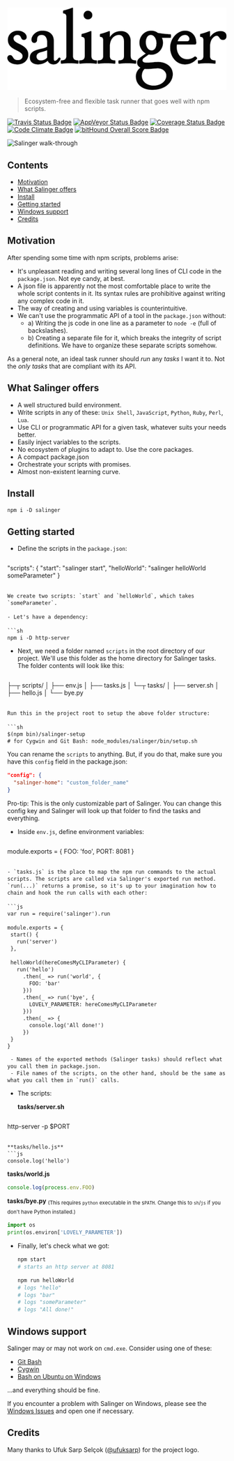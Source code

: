 ![Salinger](https://github.com/scriptype/salinger/blob/master/salinger.png?raw=true)

> Ecosystem-free and flexible task runner that goes well with npm scripts.

[![Travis Status Badge](https://api.travis-ci.org/scriptype/salinger.svg?branch=master)](https://travis-ci.org/scriptype/salinger) [![AppVeyor Status Badge](https://ci.appveyor.com/api/projects/status/6e5tqfcgd3ihlksa?svg=true)](https://ci.appveyor.com/project/scriptype/salinger-npm) [![Coverage Status Badge](https://coveralls.io/repos/github/scriptype/salinger/badge.svg?branch=master)](https://coveralls.io/github/scriptype/salinger?branch=master) [![Code Climate Badge](https://codeclimate.com/github/scriptype/salinger/badges/gpa.svg)](https://codeclimate.com/github/scriptype/salinger) [![bitHound Overall Score Badge](https://www.bithound.io/github/scriptype/salinger/badges/score.svg)](https://www.bithound.io/github/scriptype/salinger)

![Salinger walk-through](https://cdn.rawgit.com/scriptype/salinger/master/walkthrough.svg)

## Contents

- [Motivation](#motivation)
- [What Salinger offers](#what-salinger-offers)
- [Install](#install)
- [Getting started](#getting-started)
- [Windows support](#windows-support)
- [Credits](#credits)

## Motivation

After spending some time with npm scripts, problems arise:
 - It's unpleasant reading and writing several long lines of CLI code in the `package.json`. Not eye candy, at best.
 - A json file is apparently not the most comfortable place to write the whole script contents in it. Its syntax rules are prohibitive against writing any complex code in it.
 - The way of creating and using variables is counterintuitive.
 - We can't use the programmatic API of a tool in the `package.json` without:
   - a) Writing the js code in one line as a parameter to `node -e` (full of backslashes).
   - b) Creating a separate file for it, which breaks the integrity of script definitions. We have to organize these separate scripts somehow.
 
As a general note, an ideal task runner should _run_ any _tasks_ I want it to. Not the _only tasks_ that are compliant with its API.

## What Salinger offers
 - A well structured build environment.
 - Write scripts in any of these: `Unix Shell`, `JavaScript`, `Python`, `Ruby`, `Perl`, `Lua`.
 - Use CLI or programmatic API for a given task, whatever suits your needs better.
 - Easily inject variables to the scripts.
 - No ecosystem of plugins to adapt to. Use the core packages.
 - A compact package.json
 - Orchestrate your scripts with promises.
 - Almost non-existent learning curve.

## Install

```
npm i -D salinger
```

## Getting started

 - Define the scripts in the `package.json`:
 
   ```json
  "scripts": {
    "start": "salinger start",
    "helloWorld": "salinger helloWorld someParameter"
  }
   ```
   
   We create two scripts: `start` and `helloWorld`, which takes `someParameter`.
 
 - Let's have a dependency:
 
   ```sh
   npm i -D http-server
   ```
   
 - Next, we need a folder named `scripts` in the root directory of our project. We'll use this folder as the home directory for Salinger tasks. The folder contents will look like this:
 
   ```
├─┬ scripts/
│ ├── env.js
│ ├── tasks.js
│ └─┬ tasks/
│   ├── server.sh
│   ├── hello.js
│   └── bye.py
   ```
   
   Run this in the project root to setup the above folder structure:
   
   ```sh
   $(npm bin)/salinger-setup
   # for Cygwin and Git Bash: node_modules/salinger/bin/setup.sh
   ```
   
   You can rename the `scripts` to anything. But, if you do that, make sure you have this `config` field in the package.json:
   ```json
   "config": {
     "salinger-home": "custom_folder_name"
   }
   ```
   
   Pro-tip: This is the only customizable part of Salinger. You can change this config key and Salinger will look up that folder to find the tasks and everything.
   
 - Inside `env.js`, define environment variables:
 
   ```js
  module.exports = {
    FOO: 'foo',
    PORT: 8081
  }
   ```
 
 - `tasks.js` is the place to map the npm run commands to the actual scripts. The scripts are called via Salinger's exported run method. `run(...)` returns a promise, so it's up to your imagination how to chain and hook the run calls with each other:
 
   ```js
  var run = require('salinger').run

  module.exports = {
    start() {
      run('server')
    },
    
    helloWorld(hereComesMyCLIParameter) {
      run('hello')
        .then(_ => run('world', {
          FOO: 'bar'
        }))
        .then(_ => run('bye', {
          LOVELY_PARAMETER: hereComesMyCLIParameter
        }))
        .then(_ => {
          console.log('All done!')
        })
    }
  }
   ```
   
     - Names of the exported methods (Salinger tasks) should reflect what you call them in package.json.
     - File names of the scripts, on the other hand, should be the same as what you call them in `run()` calls.
   
 - The scripts:
 
   **tasks/server.sh**
   
   ```sh
  http-server -p $PORT
   ```
 
   **tasks/hello.js**
   ```js
  console.log('hello')
   ```
 
   **tasks/world.js**
   ```js
  console.log(process.env.FOO)
   ```
 
   **tasks/bye.py** <sub>(This requires `python` executable in the `$PATH`. Change this to `sh`/`js` if you don't have Python installed.)</sub>
   ```py
  import os
  print(os.environ['LOVELY_PARAMETER'])
   ```
   
   
 - Finally, let's check what we got:
 
   ```sh
   npm start
   # starts an http server at 8081
   ```
 
   ```sh
   npm run helloWorld
   # logs "hello"
   # logs "bar"
   # logs "someParameter"
   # logs "All done!"
   ```

## Windows support

Salinger may or may not work on `cmd.exe`. Consider using one of these:

 - [Git Bash](https://git-scm.com/downloads)
 - [Cygwin](https://cygwin.com/install.html)
 - [Bash on Ubuntu on Windows](https://msdn.microsoft.com/en-us/commandline/wsl/about)
 
...and everything should be fine.

If you encounter a problem with Salinger on Windows, please see the [Windows Issues](https://github.com/scriptype/salinger/labels/windows) and open one if necessary.

## Credits

Many thanks to Ufuk Sarp Selçok ([@ufuksarp](https://twitter.com/ufuksarp)) for the project logo.
